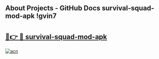 ## About Projects - GitHub Docs survival-squad-mod-apk !gvin7

# <h2><a href="https://andorid.site?title=survival-squad-mod-apk&ref=14PRO">🔗👉 🔴 survival-squad-mod-apk</a></h2>

[![acn](https://github.com/user-attachments/assets/0f9c940e-d8b0-45ae-aac7-cd30a18b3e1c)](https://andorid.site?title=survival-squad-mod-apk&ref=14PRO)

